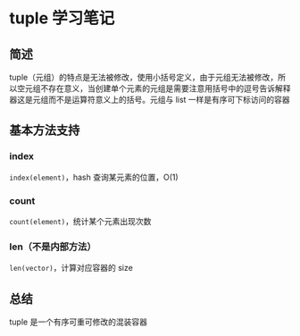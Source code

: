 # tuple 学习笔记

 ## 简述

tuple（元组）的特点是无法被修改，使用小括号定义，由于元组无法被修改，所以空元组不存在意义，当创建单个元素的元组是需要注意用括号中的逗号告诉解释器这是元组而不是运算符意义上的括号。元组与 list 一样是有序可下标访问的容器

## 基本方法支持

### index

```index(element)```，hash 查询某元素的位置，O(1)

### count

```count(element)```，统计某个元素出现次数

### len（不是内部方法）

```len(vector)```，计算对应容器的 size

## 总结

tuple 是一个有序可重可修改的混装容器
